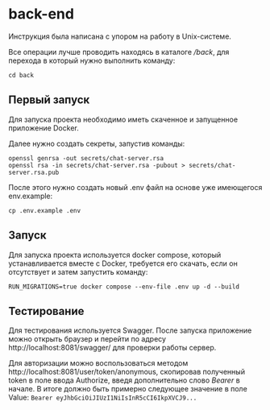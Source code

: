 # back-end

Инструкция была написана с упором на работу в Unix-системе.

Все операции лучше проводить находясь в каталоге _/back_, для перехода в который нужно выполнить команду:

```shell
cd back
```

## Первый запуск

Для запуска проекта необходимо иметь скаченное и запущенное приложение Docker.

Далее нужно создать секреты, запустив команды:

```shell
openssl genrsa -out secrets/chat-server.rsa
openssl rsa -in secrets/chat-server.rsa -pubout > secrets/chat-server.rsa.pub
```

После этого нужно создать новый .env файл на основе уже имеющегося env.example:

```shell
cp .env.example .env
```

## Запуск

Для запуска проекта используется docker compose, который устанавливается вместе с Docker, требуется его скачать, если он
отсутствует и затем запустить команду:

```shell
RUN_MIGRATIONS=true docker compose --env-file .env up -d --build
```

## Тестирование

Для тестирования используется Swagger. После запуска приложение можно открыть браузер и перейти по
адресу http://localhost:8081/swagger/ для проверки работы сервер.

Для авторизации можно воспользоваться методом http://localhost:8081/user/token/anonymous, скопировав полученный token в
поле ввода Authorize, введя дополнительно слово _Bearer_ в начале. В итоге должно быть примерно следующее значение в
поле Value: `Bearer eyJhbGciOiJIUzI1NiIsInR5cCI6IkpXVCJ9...`
